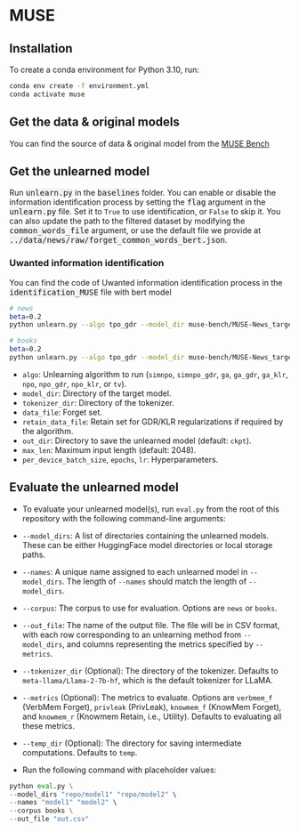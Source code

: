 # MUSE

## Installation
To create a conda environment for Python 3.10, run:
```bash
conda env create -f environment.yml
conda activate muse
```
## Get the data & original models
You can find the source of data & original model from the [MUSE Bench](https://muse-bench.github.io/)

## Get the unlearned model
Run <kbd style="background-color: #f2f2f2;">unlearn.py</kbd> in the <kbd style="background-color: #f2f2f2;">baselines</kbd> folder. You can enable or disable the information identification process by setting the <kbd style="background-color: #f2f2f2;">flag</kbd> argument in the <kbd style="background-color: #f2f2f2;">unlearn.py</kbd> file. Set it to <code>True</code> to use identification, or <code>False</code> to skip it. You can also update the path to the filtered dataset by modifying the <kbd style="background-color: #f2f2f2;">common_words_file</kbd> argument, or use the default file we provide at <kbd style="background-color: #f2f2f2;">../data/news/raw/forget_common_words_bert.json</kbd>.

### Uwanted information identification
You can find the code of Uwanted information identification process in the <kbd style="background-color: #f2f2f2;">identification_MUSE</kbd> file with bert model

```bash
# news
beta=0.2
python unlearn.py --algo tpo_gdr --model_dir muse-bench/MUSE-News_target --tokenizer_dir meta-llama/Llama-2-7b-hf --data_file ../data/news/raw/forget.txt --retain_data_file ../data/news/raw/retain1.txt --common_words_file ../data/news/raw/forget_common_words_bert.json --out_dir /output/news/tpo_gdr --max_len 2048 --epochs 10 --lr 1e-5 --per_device_batch_size 2 --beta ${beta} --coeff 1 --npo_coeff 0.1

# books
beta=0.2
python unlearn.py --algo tpo_gdr --model_dir muse-bench/MUSE-News_target --tokenizer_dir meta-llama/Llama-2-7b-hf --data_file ../data/books/raw/forget.txt --retain_data_file ../data/books/raw/retain1.txt --common_words_file ../data/books/raw/forget_common_words_bert.json --out_dir /output/books/tpo_gdr --max_len 2048 --epochs 10 --lr 1e-5 --per_device_batch_size 2 --beta ${beta} --coeff 1 --npo_coeff 0.1
```
- `algo`: Unlearning algorithm to run (`simnpo`, `simnpo_gdr`, `ga`, `ga_gdr`, `ga_klr`, `npo`, `npo_gdr`, `npo_klr`, or `tv`).
- `model_dir`: Directory of the target model.
- `tokenizer_dir`: Directory of the tokenizer.
- `data_file`: Forget set.
- `retain_data_file`: Retain set for GDR/KLR regularizations if required by the algorithm.
- `out_dir`: Directory to save the unlearned model (default: `ckpt`).
- `max_len`: Maximum input length (default: 2048).
- `per_device_batch_size`, `epochs`, `lr`: Hyperparameters.

## Evaluate the unlearned model
- To evaluate your unlearned model(s), run `eval.py` from the root of this repository with the following command-line arguments:

- `--model_dirs`: A list of directories containing the unlearned models. These can be either HuggingFace model directories or local storage paths.
- `--names`: A unique name assigned to each unlearned model in `--model_dirs`. The length of `--names` should match the length of `--model_dirs`.
- `--corpus`: The corpus to use for evaluation. Options are `news` or `books`.
- `--out_file`: The name of the output file. The file will be in CSV format, with each row corresponding to an unlearning method from `--model_dirs`, and columns representing the metrics specified by `--metrics`.
- `--tokenizer_dir` (Optional): The directory of the tokenizer. Defaults to `meta-llama/Llama-2-7b-hf`, which is the default tokenizer for LLaMA.
- `--metrics` (Optional): The metrics to evaluate. Options are `verbmem_f` (VerbMem Forget), `privleak` (PrivLeak), `knowmem_f` (KnowMem Forget), and `knowmem_r` (Knowmem Retain, i.e., Utility). Defaults to evaluating all these metrics.
- `--temp_dir` (Optional): The directory for saving intermediate computations. Defaults to `temp`.

- Run the following command with placeholder values:

```python
python eval.py \
--model_dirs "repo/model1" "repo/model2" \
--names "model1" "model2" \
--corpus books \
--out_file "out.csv"
```
